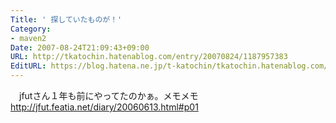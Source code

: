 ```yaml
---
Title: ' 探していたものが！'
Category:
- maven2
Date: 2007-08-24T21:09:43+09:00
URL: http://tkatochin.hatenablog.com/entry/20070824/1187957383
EditURL: https://blog.hatena.ne.jp/t-katochin/tkatochin.hatenablog.com/atom/entry/6653586347154755255
---
```


　jfutさん１年も前にやってたのかぁ。メモメモ http://jfut.featia.net/diary/20060613.html#p01
